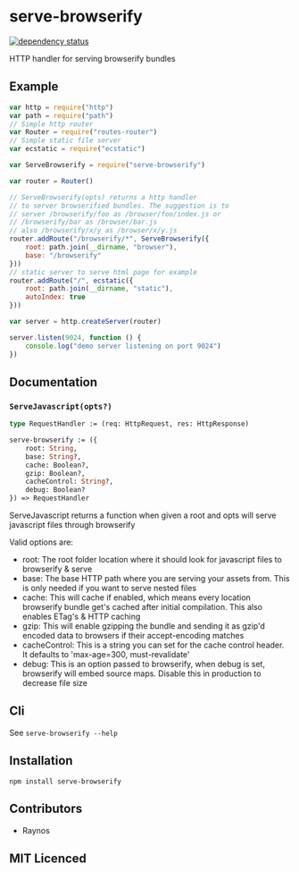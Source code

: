 # serve-browserify

[![dependency status][3]][4]

HTTP handler for serving browserify bundles

## Example

```js
var http = require("http")
var path = require("path")
// Simple http router
var Router = require("routes-router")
// Simple static file server
var ecstatic = require("ecstatic")

var ServeBrowserify = require("serve-browserify")

var router = Router()

// ServeBrowserify(opts) returns a http handler
// to server browserified bundles. The suggestion is to
// server /browserify/foo as /browser/foo/index.js or
// /browserify/bar as /browser/bar.js
// also /browserify/x/y as /browser/x/y.js
router.addRoute("/browserify/*", ServeBrowserify({
    root: path.join(__dirname, "browser"),
    base: "/browserify"
}))
// static server to serve html page for example
router.addRoute("/", ecstatic({
    root: path.join(__dirname, "static"),
    autoIndex: true
}))

var server = http.createServer(router)

server.listen(9024, function () {
    console.log("demo server listening on port 9024")
})
```

## Documentation

### `ServeJavascript(opts?)`

```ocaml
type RequestHandler := (req: HttpRequest, res: HttpResponse)

serve-browserify := ({
    root: String,
    base: String?,
    cache: Boolean?,
    gzip: Boolean?,
    cacheControl: String?,
    debug: Boolean?
}) => RequestHandler
```

ServeJavascript returns a function when given a root and opts will
    serve javascript files through browserify

Valid options are:

 - root: The root folder location where it should look for
    javascript files to browserify & serve
 - base: The base HTTP path where you are serving your assets
    from. This is only needed if you want to serve nested files
 - cache: This will cache if enabled, which means every location
    browserify bundle get's cached after initial compilation.
    This also enables ETag's & HTTP caching
 - gzip: This will enable gzipping the bundle and sending it
    as gzip'd encoded data to browsers if their accept-encoding
    matches
 - cacheControl: This is a string you can set for the cache
    control header. It defaults to 'max-age=300, must-revalidate'
 - debug: This is an option passed to browserify, when debug is
    set, browserify will embed source maps. Disable this in
    production to decrease file size

## Cli

See `serve-browserify --help`

## Installation

`npm install serve-browserify`

## Contributors

 - Raynos

## MIT Licenced

  [1]: https://secure.travis-ci.org/Raynos/serve-browserify.png
  [2]: https://travis-ci.org/Raynos/serve-browserify
  [3]: https://david-dm.org/Raynos/serve-browserify.png
  [4]: https://david-dm.org/Raynos/serve-browserify
  [5]: https://ci.testling.com/Raynos/serve-browserify.png
  [6]: https://ci.testling.com/Raynos/serve-browserify
